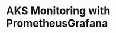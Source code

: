 # AKS Monitoring with PrometheusGrafana                                                                
